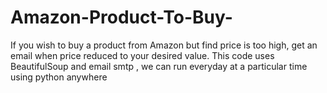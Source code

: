 # Amazon-Product-To-Buy-
If you wish to buy a product from Amazon but find price is too high, get an email when price reduced to your desired value.
This code uses BeautifulSoup and email smtp , we can run everyday at a particular time using python anywhere
